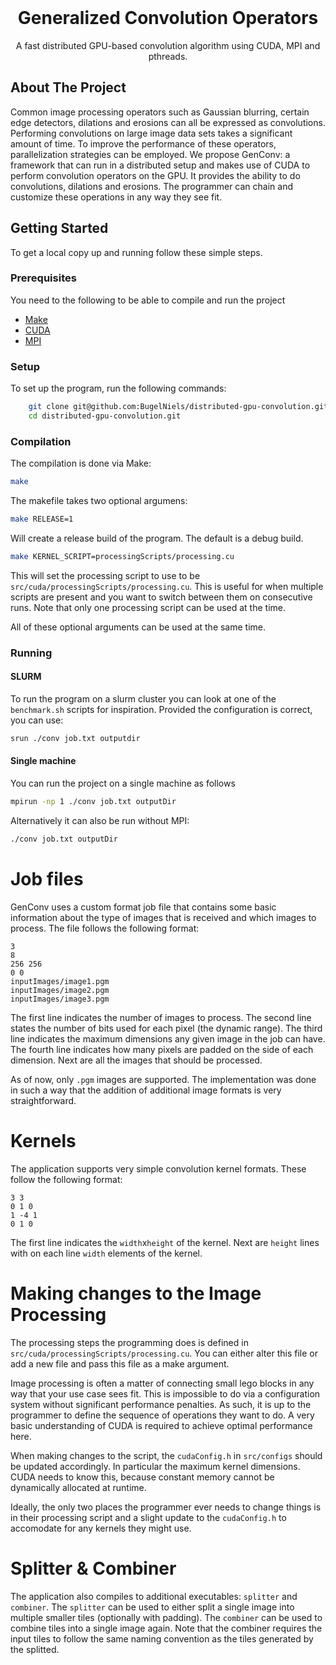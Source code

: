 <br />
<p align="center">
  <h1 align="center">Generalized Convolution Operators</h1>

  <p align="center">
    A fast distributed GPU-based convolution algorithm using CUDA, MPI and pthreads.
  </p>
</p>

## About The Project

Common image processing operators such as Gaussian blurring, certain edge detectors, dilations and erosions can all be expressed as convolutions. Performing convolutions on large image data sets takes a significant amount of time. To improve the performance of these operators, parallelization strategies can be employed. We propose GenConv: a framework that can run in a distributed setup and makes use of CUDA to perform convolution operators on the GPU. It provides the ability to do convolutions, dilations and erosions. The programmer can chain and customize these operations in any way they see fit.

## Getting Started

To get a local copy up and running follow these simple steps.

### Prerequisites

You need to the following to be able to compile and run the project

* [Make](https://www.gnu.org/software/make/)
* [CUDA](https://developer.nvidia.com/cuda-toolkit)
* [MPI](https://www.open-mpi.org/)

### Setup

To set up the program, run the following commands:
```sh
    git clone git@github.com:BugelNiels/distributed-gpu-convolution.git
    cd distributed-gpu-convolution.git
```

### Compilation

The compilation is done via Make:
```sh
make
```

The makefile takes two optional argumens:
```sh
make RELEASE=1
```
Will create a release build of the program. The default is a debug build.
```sh
make KERNEL_SCRIPT=processingScripts/processing.cu
```
This will set the processing script to use to be `src/cuda/processingScripts/processing.cu`. This is useful for when multiple scripts are present and you want to switch between them on consecutive runs. Note that only one processing script can be used at the time.

All of these optional arguments can be used at the same time.

### Running

#### SLURM

To run the program on a slurm cluster you can look at one of the `benchmark.sh` scripts for inspiration. Provided the configuration is correct, you can use:

```sh
srun ./conv job.txt outputdir
```

#### Single machine

You can run the project on a single machine as follows

```sh
mpirun -np 1 ./conv job.txt outputDir
```

Alternatively it can also be run without MPI:

```sh
./conv job.txt outputDir
```

# Job files

GenConv uses a custom format job file that contains some basic information about the type of images that is received and which images to process. The file follows the following format:
```
3
8
256 256
0 0
inputImages/image1.pgm
inputImages/image2.pgm
inputImages/image3.pgm
```
The first line indicates the number of images to process. The second line states the number of bits used for each pixel (the dynamic range). The third line indicates the maximum dimensions any given image in the job can have. The fourth line indicates how many pixels are padded on the side of each dimension. Next are all the images that should be processed.

As of now, only `.pgm` images are supported. The implementation was done in such a way that the addition of additional image formats is very straightforward.

# Kernels

The application supports very simple convolution kernel formats. These follow the following format:
```
3 3
0 1 0
1 -4 1
0 1 0
```
The first line indicates the `width`x`height` of the kernel. Next are `height` lines with on each line `width` elements of the kernel.

# Making changes to the Image Processing

The processing steps the programming does is defined in `src/cuda/processingScripts/processing.cu`. You can either alter this file or add a new file and pass this file as a make argument.

Image processing is often a matter of connecting small lego blocks in any way that your use case sees fit. This is impossible to do via a configuration system without significant performance penalties. As such, it is up to the programmer to define the sequence of operations they want to do. A very basic understanding of CUDA is required to achieve optimal performance here.

When making changes to the script, the `cudaConfig.h` in `src/configs` should be updated accordingly. In particular the maximum kernel dimensions. CUDA needs to know this, because constant memory cannot be dynamically allocated at runtime.

Ideally, the only two places the programmer ever needs to change things is in their processing script and a slight update to the `cudaConfig.h` to accomodate for any kernels they might use.

# Splitter & Combiner

The application also compiles to additional executables: `splitter` and `combiner`. The `splitter` can be used to either split a single image into multiple smaller tiles (optionally with padding). The `combiner` can be used to combine tiles into a single image again. Note that the combiner requires the input tiles to follow the same naming convention as the tiles generated by the splitted.